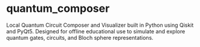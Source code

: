 # quantum_composer
Local Quantum Circuit Composer and Visualizer built in Python using Qiskit and PyQt5. Designed for offline educational use to simulate and explore quantum gates, circuits, and Bloch sphere representations.
